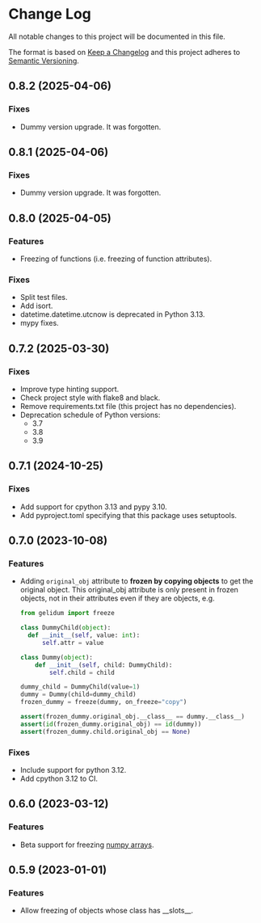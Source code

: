 # Change Log
All notable changes to this project will be documented in this file.

The format is based on [Keep a Changelog](http://keepachangelog.com/)
and this project adheres to [Semantic Versioning](http://semver.org/).

## 0.8.2 (2025-04-06)
### Fixes
- Dummy version upgrade. It was forgotten.

## 0.8.1 (2025-04-06)
### Fixes
- Dummy version upgrade. It was forgotten. 

## 0.8.0 (2025-04-05)
### Features
- Freezing of functions (i.e. freezing of function attributes).
### Fixes
- Split test files.
- Add isort.
- datetime.datetime.utcnow is deprecated in Python 3.13.
- mypy fixes.

## 0.7.2 (2025-03-30)
### Fixes
- Improve type hinting support. 
- Check project style with flake8 and black.
- Remove requirements.txt file (this project has no dependencies).
- Deprecation schedule of Python versions:
  - 3.7
  - 3.8
  - 3.9

## 0.7.1 (2024-10-25)
### Fixes
- Add support for cpython 3.13 and pypy 3.10.
- Add pyproject.toml specifying that this package uses setuptools. 

## 0.7.0 (2023-10-08)
### Features
- Adding `original_obj` attribute to **frozen by copying objects** to get the original object.
  This original_obj attribute is only present in frozen objects, not in their attributes even if they are objects, e.g.
  ```python
  from gelidum import freeze
  
  class DummyChild(object):
    def __init__(self, value: int):
        self.attr = value

  class Dummy(object):
      def __init__(self, child: DummyChild):
          self.child = child

  dummy_child = DummyChild(value=1)
  dummy = Dummy(child=dummy_child)
  frozen_dummy = freeze(dummy, on_freeze="copy")

  assert(frozen_dummy.original_obj.__class__ == dummy.__class__)
  assert(id(frozen_dummy.original_obj) == id(dummy))
  assert(frozen_dummy.child.original_obj == None)
  ```
### Fixes
- Include support for python 3.12.
- Add cpython 3.12 to CI.

## 0.6.0 (2023-03-12)
### Features
- Beta support for freezing [numpy arrays](https://numpy.org/doc/stable/reference/arrays.html).

## 0.5.9 (2023-01-01)
### Features
- Allow freezing of objects whose class has \_\_slots\_\_.